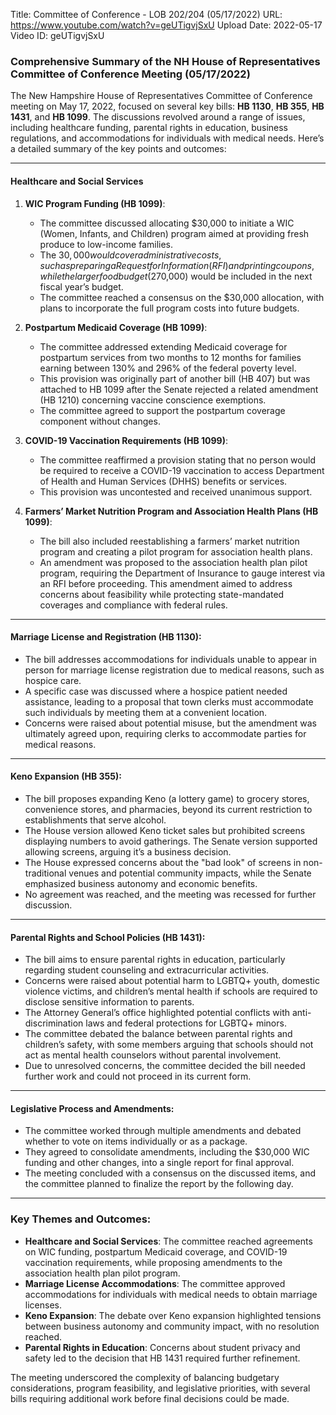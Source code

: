 Title: Committee of Conference - LOB 202/204 (05/17/2022)
URL: https://www.youtube.com/watch?v=geUTigvjSxU
Upload Date: 2022-05-17
Video ID: geUTigvjSxU

### Comprehensive Summary of the NH House of Representatives Committee of Conference Meeting (05/17/2022)

The New Hampshire House of Representatives Committee of Conference meeting on May 17, 2022, focused on several key bills: **HB 1130**, **HB 355**, **HB 1431**, and **HB 1099**. The discussions revolved around a range of issues, including healthcare funding, parental rights in education, business regulations, and accommodations for individuals with medical needs. Here’s a detailed summary of the key points and outcomes:

---

#### **Healthcare and Social Services**
1. **WIC Program Funding (HB 1099)**:
   - The committee discussed allocating $30,000 to initiate a WIC (Women, Infants, and Children) program aimed at providing fresh produce to low-income families.
   - The $30,000 would cover administrative costs, such as preparing a Request for Information (RFI) and printing coupons, while the larger food budget ($270,000) would be included in the next fiscal year’s budget.
   - The committee reached a consensus on the $30,000 allocation, with plans to incorporate the full program costs into future budgets.

2. **Postpartum Medicaid Coverage (HB 1099)**:
   - The committee addressed extending Medicaid coverage for postpartum services from two months to 12 months for families earning between 130% and 296% of the federal poverty level.
   - This provision was originally part of another bill (HB 407) but was attached to HB 1099 after the Senate rejected a related amendment (HB 1210) concerning vaccine conscience exemptions.
   - The committee agreed to support the postpartum coverage component without changes.

3. **COVID-19 Vaccination Requirements (HB 1099)**:
   - The committee reaffirmed a provision stating that no person would be required to receive a COVID-19 vaccination to access Department of Health and Human Services (DHHS) benefits or services.
   - This provision was uncontested and received unanimous support.

4. **Farmers’ Market Nutrition Program and Association Health Plans (HB 1099)**:
   - The bill also included reestablishing a farmers’ market nutrition program and creating a pilot program for association health plans.
   - An amendment was proposed to the association health plan pilot program, requiring the Department of Insurance to gauge interest via an RFI before proceeding. This amendment aimed to address concerns about feasibility while protecting state-mandated coverages and compliance with federal rules.

---

#### **Marriage License and Registration (HB 1130)**:
- The bill addresses accommodations for individuals unable to appear in person for marriage license registration due to medical reasons, such as hospice care.
- A specific case was discussed where a hospice patient needed assistance, leading to a proposal that town clerks must accommodate such individuals by meeting them at a convenient location.
- Concerns were raised about potential misuse, but the amendment was ultimately agreed upon, requiring clerks to accommodate parties for medical reasons.

---

#### **Keno Expansion (HB 355)**:
- The bill proposes expanding Keno (a lottery game) to grocery stores, convenience stores, and pharmacies, beyond its current restriction to establishments that serve alcohol.
- The House version allowed Keno ticket sales but prohibited screens displaying numbers to avoid gatherings. The Senate version supported allowing screens, arguing it’s a business decision.
- The House expressed concerns about the "bad look" of screens in non-traditional venues and potential community impacts, while the Senate emphasized business autonomy and economic benefits.
- No agreement was reached, and the meeting was recessed for further discussion.

---

#### **Parental Rights and School Policies (HB 1431)**:
- The bill aims to ensure parental rights in education, particularly regarding student counseling and extracurricular activities.
- Concerns were raised about potential harm to LGBTQ+ youth, domestic violence victims, and children’s mental health if schools are required to disclose sensitive information to parents.
- The Attorney General’s office highlighted potential conflicts with anti-discrimination laws and federal protections for LGBTQ+ minors.
- The committee debated the balance between parental rights and children’s safety, with some members arguing that schools should not act as mental health counselors without parental involvement.
- Due to unresolved concerns, the committee decided the bill needed further work and could not proceed in its current form.

---

#### **Legislative Process and Amendments**:
- The committee worked through multiple amendments and debated whether to vote on items individually or as a package.
- They agreed to consolidate amendments, including the $30,000 WIC funding and other changes, into a single report for final approval.
- The meeting concluded with a consensus on the discussed items, and the committee planned to finalize the report by the following day.

---

### Key Themes and Outcomes:
- **Healthcare and Social Services**: The committee reached agreements on WIC funding, postpartum Medicaid coverage, and COVID-19 vaccination requirements, while proposing amendments to the association health plan pilot program.
- **Marriage License Accommodations**: The committee approved accommodations for individuals with medical needs to obtain marriage licenses.
- **Keno Expansion**: The debate over Keno expansion highlighted tensions between business autonomy and community impact, with no resolution reached.
- **Parental Rights in Education**: Concerns about student privacy and safety led to the decision that HB 1431 required further refinement.

The meeting underscored the complexity of balancing budgetary considerations, program feasibility, and legislative priorities, with several bills requiring additional work before final decisions could be made.